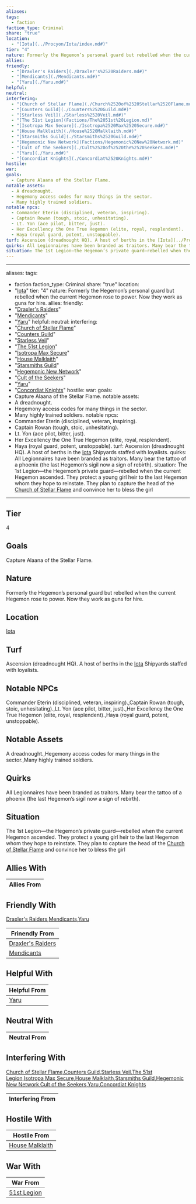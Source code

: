 ```yaml
---
aliases: 
tags:
  - faction
faction_type: Criminal
share: "true"
location:
  - "[Iota](../Procyon/Iota/index.md#)"
tier: "4"
nature: Formerly the Hegemon’s personal guard but rebelled when the current Hegemon rose to power. Now they work as guns for hire.
allies: 
friendly:
  - "[Draxler's Raiders](./Draxler's%2520Raiders.md#)"
  - "[Mendicants](./Mendicants.md#)"
  - "[Yaru](./Yaru.md#)"
helpful: 
neutral: 
interfering:
  - "[Church of Stellar Flame](./Church%2520of%2520Stellar%2520Flame.md#)"
  - "[Counters Guild](./Counters%2520Guild.md#)"
  - "[Starless Veil](./Starless%2520Veil.md#)"
  - "[The 51st Legion](Factions/The%2051st%20Legion.md)"
  - "[Isotropa Max Secure](./Isotropa%2520Max%2520Secure.md#)"
  - "[House Malklaith](./House%2520Malklaith.md#)"
  - "[Starsmiths Guild](./Starsmiths%2520Guild.md#)"
  - "[Hegemonic New Network](Factions/Hegemonic%20New%20Network.md)"
  - "[Cult of the Seekers](./Cult%2520of%2520the%2520Seekers.md#)"
  - "[Yaru](./Yaru.md#)"
  - "[Concordiat Knights](./Concordiat%2520Knights.md#)"
hostile: 
war: 
goals:
  - Capture Alaana of the Stellar Flame.
notable assets:
  - A dreadnought.
  - Hegemony access codes for many things in the sector.
  - Many highly trained soldiers.
notable npcs:
  - Commander Eterin (disciplined, veteran, inspiring).
  - Captain Rowan (tough, stoic, unhesitating).
  - Lt. Yon (ace pilot, bitter, just).
  - Her Excellency the One True Hegemon (elite, royal, resplendent).
  - Haya (royal guard, potent, unstoppable).
turf: Ascension (dreadnought HQ). A host of berths in the [Iota](../Procyon/Iota/index.md#) Shipyards staffed with loyalists.
quirks: All Legionnaires have been branded as traitors. Many bear the tattoo of a phoenix (the last Hegemon’s sigil now a sign of rebirth).
situation: The 1st Legion—the Hegemon’s private guard—rebelled when the current Hegemon ascended. They protect a young girl heir to the last Hegemon whom they hope to reinstate. They plan to capture the head of the [Church of Stellar Flame](./Church%2520of%2520Stellar%2520Flame.md#) and convince her to bless the girl
---
```

---
aliases: 
tags:
  - faction
faction_type: Criminal
share: "true"
location:
  - "[Iota](../Procyon/Iota/index.md#)"
tier: "4"
nature: Formerly the Hegemon’s personal guard but rebelled when the current Hegemon rose to power. Now they work as guns for hire.
allies: 
friendly:
  - "[Draxler's Raiders](./Draxler's%2520Raiders.md#)"
  - "[Mendicants](./Mendicants.md#)"
  - "[Yaru](./Yaru.md#)"
helpful: 
neutral: 
interfering:
  - "[Church of Stellar Flame](./Church%2520of%2520Stellar%2520Flame.md#)"
  - "[Counters Guild](./Counters%2520Guild.md#)"
  - "[Starless Veil](./Starless%2520Veil.md#)"
  - "[The 51st Legion](Factions/The%2051st%20Legion.md)"
  - "[Isotropa Max Secure](./Isotropa%2520Max%2520Secure.md#)"
  - "[House Malklaith](./House%2520Malklaith.md#)"
  - "[Starsmiths Guild](./Starsmiths%2520Guild.md#)"
  - "[Hegemonic New Network](Factions/Hegemonic%20New%20Network.md)"
  - "[Cult of the Seekers](./Cult%2520of%2520the%2520Seekers.md#)"
  - "[Yaru](./Yaru.md#)"
  - "[Concordiat Knights](./Concordiat%2520Knights.md#)"
hostile: 
war: 
goals:
  - Capture Alaana of the Stellar Flame.
notable assets: 
- A dreadnought.
- Hegemony access codes for many things in the sector.
- Many highly trained soldiers.
notable npcs:
- Commander Eterin (disciplined, veteran, inspiring).
- Captain Rowan (tough, stoic, unhesitating).
- Lt. Yon (ace pilot, bitter, just).
- Her Excellency the One True Hegemon (elite, royal, resplendent).
- Haya (royal guard, potent, unstoppable).
turf: Ascension (dreadnought HQ). A host of berths in the [Iota](../Procyon/Iota/index.md#) Shipyards staffed with loyalists.
quirks: All Legionnaires have been branded as traitors. Many bear the tattoo of a phoenix (the last Hegemon’s sigil now a sign of rebirth).
situation: The 1st Legion—the Hegemon’s private guard—rebelled when the current Hegemon ascended. They protect a young girl heir to the last Hegemon whom they hope to reinstate. They plan to capture the head of the [Church of Stellar Flame](./Church%2520of%2520Stellar%2520Flame.md#) and convince her to bless the girl 
---
## Tier

4

## Goals

Capture Alaana of the Stellar Flame.

## Nature

Formerly the Hegemon’s personal guard but rebelled when the current Hegemon rose to power. Now they work as guns for hire.

## Location

[Iota](../Procyon/Iota/index.md.md#.md#.md#.md#)

## Turf

Ascension (dreadnought HQ). A host of berths in the [Iota](Procyon/Iota/Iota.md) Shipyards staffed with loyalists.

## Notable NPCs

Commander Eterin (disciplined, veteran, inspiring).,Captain Rowan (tough, stoic, unhesitating).,Lt. Yon (ace pilot, bitter, just).,Her Excellency the One True Hegemon (elite, royal, resplendent).,Haya (royal guard, potent, unstoppable).

## Notable Assets

A dreadnought.,Hegemony access codes for many things in the sector.,Many highly trained soldiers.

## Quirks

All Legionnaires have been branded as traitors. Many bear the tattoo of a phoenix (the last Hegemon’s sigil now a sign of rebirth).

## Situation

The 1st Legion—the Hegemon’s private guard—rebelled when the current Hegemon ascended. They protect a young girl heir to the last Hegemon whom they hope to reinstate. They plan to capture the head of the [Church of Stellar Flame](Factions/Church%20of%20Stellar%20Flame.md) and convince her to bless the girl

## Allies With



| Allies From |
| ----------- |


## Friendly With

[Draxler's Raiders](./Draxler's%2520Raiders.md.md#.md#),[Mendicants](./Mendicants.md.md#.md#),[Yaru](./Yaru.md.md#.md#.md#.md#)

| Frinendly From                                       |
| ---------------------------------------------------- |
| [Draxler's Raiders](./Draxler's%2520Raiders.md.md#.md#) |
| [Mendicants](./Mendicants.md.md#.md#)               |


## Helpful With



| Helpful From               |
| -------------------------- |
| [Yaru](./Yaru.md.md#.md#.md#.md#) |


## Neutral With




| Neutral From |
| ------------ |



## Interfering With

[Church of Stellar Flame](./Church%2520of%2520Stellar%2520Flame.md.md#.md#.md#.md#),[Counters Guild](./Counters%2520Guild.md.md#.md#),[Starless Veil](./Starless%2520Veil.md.md#.md#),[The 51st Legion](Factions/The%2051st%20Legion.md),[Isotropa Max Secure](./Isotropa%2520Max%2520Secure.md.md#.md#),[House Malklaith](./House%2520Malklaith.md.md#.md#),[Starsmiths Guild](./Starsmiths%2520Guild.md.md#.md#),[Hegemonic New Network](Factions/Hegemonic%20New%20Network.md),[Cult of the Seekers](./Cult%2520of%2520the%2520Seekers.md.md#.md#),[Yaru](./Yaru.md.md#.md#.md#.md#),[Concordiat Knights](./Concordiat%2520Knights.md.md#.md#)


| Interfering From |
| ---------------- |



## Hostile With




| Hostile From                                     |
| ------------------------------------------------ |
| [House Malklaith](./House%2520Malklaith.md.md#.md#) |



## War With



| War From                                 |
| ---------------------------------------- |
| [51st Legion](./51st%20Legion.md) |


